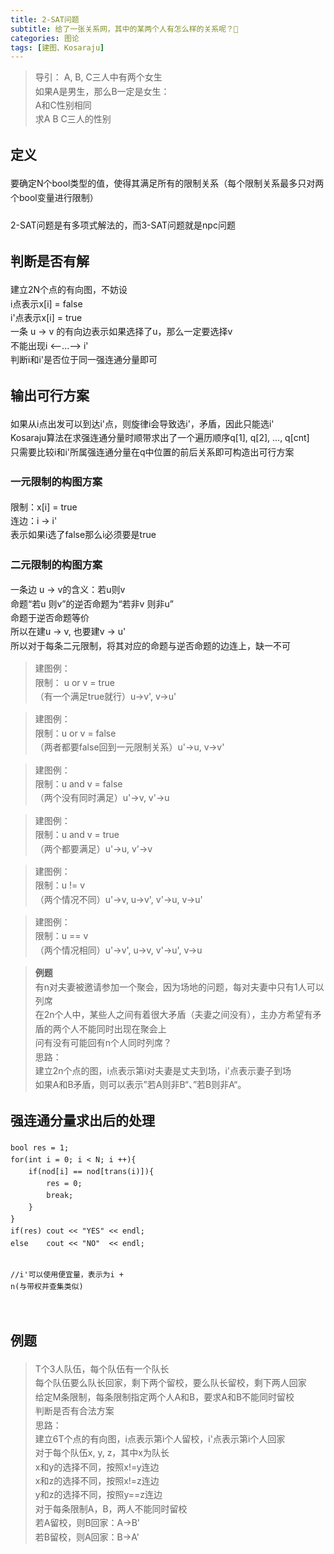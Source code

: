 ```yaml
---
title: 2-SAT问题
subtitle: 给了一张关系网，其中的某两个人有怎么样的关系呢？🤔
categories: 图论
tags: [建图、Kosaraju]
---
```


<head>
        <link rel="stylesheet" href="https://cdn.jsdelivr.net/npm/katex@0.10.2/dist/katex.min.css" integrity="sha384-yFRtMMDnQtDRO8rLpMIKrtPCD5jdktao2TV19YiZYWMDkUR5GQZR/NOVTdquEx1j" crossorigin="anonymous">
<link href="https://cdn.jsdelivr.net/npm/katex-copytex@latest/dist/katex-copytex.min.css" rel="stylesheet" type="text/css">
        <link rel="stylesheet" href="https://cdn.jsdelivr.net/gh/Microsoft/vscode/extensions/markdown-language-features/media/markdown.css">
<link rel="stylesheet" href="https://cdn.jsdelivr.net/gh/Microsoft/vscode/extensions/markdown-language-features/media/highlight.css">
	<style>
            body {
                font-family: -apple-system, BlinkMacSystemFont, 'Segoe WPC', 'Segoe UI', system-ui, 'Ubuntu', 'Droid Sans', sans-serif;
                font-size: 14px;
                line-height: 1.6;
            }
	</style>
        <style>
		.task-list-item { list-style-type: none; } .task-list-item-checkbox { margin-left: -20px; vertical-align: middle; }
	</style>
</head>
<body class="vscode-body vscode-light">
<blockquote>
<p>导引：
A, B, C三人中有两个女生<br>
如果A是男生，那么B一定是女生：<br>
A和C性别相同<br>
求A B C三人的性别</p>
</blockquote>
<h2>定义</h2>  
要确定N个bool类型的值，使得其满足所有的限制关系（每个限制关系最多只对两个bool变量进行限制）<br>  
<br>
2-SAT问题是有多项式解法的，而3-SAT问题就是npc问题  
<h2>判断是否有解</h2> 
建立2N个点的有向图，不妨设  <br>
i点表示x[i] = false  <br>
i'点表示x[i] = true  <br>
一条 u -> v 的有向边表示如果选择了u，那么一定要选择v  <br>
不能出现i <--...--> i'<br>  
判断i和i'是否位于同一强连通分量即可 <br> 
<h2>输出可行方案</h2>  
如果从i点出发可以到达i'点，则旋律i会导致选i'，矛盾，因此只能选i'  <br>
Kosaraju算法在求强连通分量时顺带求出了一个遍历顺序q[1], q[2], ..., q[cnt]  <br>
只需要比较i和i'所属强连通分量在q中位置的前后关系即可构造出可行方案  <br>
<h3>一元限制的构图方案</h3>  
限制：x[i] = true  <br>
连边：i -> i'  <br>
表示如果i选了false那么i必须要是true<br>  
<h3>二元限制的构图方案</h3>  
一条边 u -> v的含义：若u则v<br>
命题“若u 则v”的逆否命题为“若非v 则非u”<br>  
命题于逆否命题等价  <br>
所以在建u -> v, 也要建v -> u'<br>  
所以对于每条二元限制，将其对应的命题与逆否命题的边连上，缺一不可  <br>
<blockquote>
<p>建图例：<br>
限制： u or v = true<br>
（有一个满足true就行）u-&gt;v', v-&gt;u'</p>
</blockquote>
<blockquote>
<p>建图例：<br>
限制：u or v = false<br>
（两者都要false回到一元限制关系）u'-&gt;u, v-&gt;v'</p>
</blockquote>
<blockquote>
<p>建图例：<br>
限制：u and v = false<br>
（两个没有同时满足）u'-&gt;v, v'-&gt;u</p>
</blockquote>
<blockquote>
<p>建图例：<br>
限制：u and v = true<br>
（两个都要满足）u'-&gt;u, v'-&gt;v</p>
</blockquote>
<blockquote>
<p>建图例：<br>
限制：u != v<br>
（两个情况不同）u'-&gt;v, u-&gt;v', v'-&gt;u, v-&gt;u'</p>
</blockquote>
<blockquote>
<p>建图例：<br>
限制：u == v<br>
（两个情况相同）u'-&gt;v', u-&gt;v, v'-&gt;u', v-&gt;u</p>
</blockquote>
<blockquote>
<p><strong>例题</strong><br>
有n对夫妻被邀请参加一个聚会，因为场地的问题，每对夫妻中只有1人可以列席<br>
在2n个人中，某些人之间有着很大矛盾（夫妻之间没有），主办方希望有矛盾的两个人不能同时出现在聚会上<br>
问有没有可能回有n个人同时列席？<br>
思路：<br>
建立2n个点的图，i点表示第i对夫妻是丈夫到场，i'点表示妻子到场<br>
如果A和B矛盾，则可以表示”若A则非B“、”若B则非A“。</p>
</blockquote>
<h2>强连通分量求出后的处理</h2>
<pre><code class="language-cpp"><div><span class="hljs-keyword">bool</span> res = <span class="hljs-number">1</span>;
<span class="hljs-keyword">for</span>(<span class="hljs-keyword">int</span> i = <span class="hljs-number">0</span>; i &lt; N; i ++){
    <span class="hljs-keyword">if</span>(nod[i] == nod[trans(i)]){
        res = <span class="hljs-number">0</span>;
        <span class="hljs-keyword">break</span>;
    }
}
<span class="hljs-keyword">if</span>(res) <span class="hljs-built_in">cout</span> &lt;&lt; <span class="hljs-string">&quot;YES&quot;</span> &lt;&lt; <span class="hljs-built_in">endl</span>;
<span class="hljs-keyword">else</span>    <span class="hljs-built_in">cout</span> &lt;&lt; <span class="hljs-string">&quot;NO&quot;</span>  &lt;&lt; <span class="hljs-built_in">endl</span>;

<span class="hljs-comment">//i&#x27;可以使用便宜量，表示为i + n(与带权并查集类似)</span>
</div></code></pre>
<h2>例题</h2> 
<blockquote>
<p>T个3人队伍，每个队伍有一个队长<br>
每个队伍要么队长回家，剩下两个留校，要么队长留校，剩下两人回家<br>
给定M条限制，每条限制指定两个人A和B，要求A和B不能同时留校<br>
判断是否有合法方案<br>
思路：<br>
建立6T个点的有向图，i点表示第i个人留校，i'点表示第i个人回家<br>
对于每个队伍x, y, z，其中x为队长<br>
x和y的选择不同，按照x!=y连边<br>
x和z的选择不同，按照x!=z连边<br>
y和z的选择不同，按照y==z连边<br>
对于每条限制A，B，两人不能同时留校<br>
若A留校，则B回家：A-&gt;B'<br>
若B留校，则A回家：B-&gt;A'</p>
</blockquote>
    </body>
